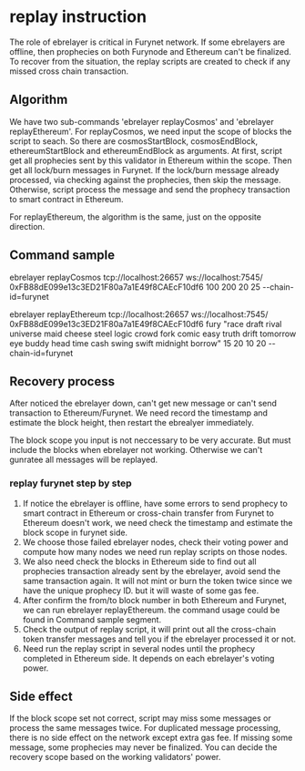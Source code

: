 # replay instruction
The role of ebrelayer is critical in Furynet network. If some ebrelayers are offline, then prophecies on both Furynode and Ethereum can't be finalized. To recover from the situation, the replay scripts are created to check if any missed cross chain transaction.

## Algorithm
We have two sub-commands 'ebrelayer replayCosmos' and 'ebrelayer replayEthereum'. For replayCosmos, we need input the scope of blocks the script to seach. So there are cosmosStartBlock, cosmosEndBlock, ethereumStartBlock and ethereumEndBlock as arguments. At first, script get all prophecies sent by this validator in Ethereum within the scope. Then get all lock/burn messages in Furynet. If the lock/burn message already processed, via checking against the prophecies, then skip the message. Otherwise, script process the message and send the prophecy transaction to smart contract in Ethereum.

For replayEthereum, the algorithm is the same, just on the opposite direction.

## Command sample
ebrelayer replayCosmos tcp://localhost:26657 ws://localhost:7545/ 0xFB88dE099e13c3ED21F80a7a1E49f8CAEcF10df6 100 200  20 25 --chain-id=furynet


ebrelayer replayEthereum tcp://localhost:26657 ws://localhost:7545/ 0xFB88dE099e13c3ED21F80a7a1E49f8CAEcF10df6 fury "race draft rival universe maid cheese steel logic crowd fork comic easy truth drift tomorrow eye buddy head time cash swing swift midnight borrow" 15 20 10 20 --chain-id=furynet

## Recovery process
After noticed the ebrelayer down, can't get new message or can't send transaction to Ethereum/Furynet. We need record the timestamp and estimate the block height, then restart the ebrealyer immediately. 

The block scope you input is not neccessary to be very accurate. But must include the blocks when ebrelayer not working. Otherwise we can't gunratee all messages will be replayed.

### replay furynet step by step
1. If notice the ebrelayer is offline, have some errors to send prophecy to smart contract in Ethereum or cross-chain transfer from Furynet to Ethereum doesn't work, we need check the timestamp and estimate the block scope in furynet side.
2. We choose those failed ebrelayer nodes, check their voting power and compute how many nodes we need run replay scripts on those nodes.
3. We also need check the blocks in Ethereum side to find out all prophecies transaction already sent by the ebrelayer, avoid send the same transaction again. It will not mint or burn the token twice since we have the unique prophecy ID. but it will waste of some gas fee. 
4. After confirm the from/to block number in both Ethereum and Furynet, we can run ebrelayer replayEthereum. the command usage could be found in Command sample segment.
5. Check the output of replay script, it will print out all the cross-chain token transfer messages and tell you if the ebrelayer processed it or not.
6. Need run the replay script in several nodes until the prophecy completed in Ethereum side. It depends on each ebrelayer's voting power.

## Side effect
If the block scope set not correct, script may miss some messages or process the same messages twice. For duplicated message processing, there is no side effect on the network except extra gas fee. If missing some message, some prophecies may never be finalized. You can decide the recovery scope based on the working validators' power.

